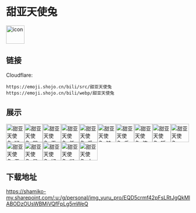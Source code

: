 # 甜亚天使兔
<img src="https://emoji.shojo.cn/bili/src/甜亚天使兔/icon.png" width="50" height="50" alt="icon">

## 链接
Cloudflare:
```
https://emoji.shojo.cn/bili/src/甜亚天使兔
https://emoji.shojo.cn/bili/webp/甜亚天使兔
```
## 展示
<img src="https://emoji.shojo.cn/bili/src/甜亚天使兔/甜亚天使兔-疑问.png" width="50" height="50" alt="甜亚天使兔-疑问"><img src="https://emoji.shojo.cn/bili/src/甜亚天使兔/甜亚天使兔-哭哭.png" width="50" height="50" alt="甜亚天使兔-哭哭"><img src="https://emoji.shojo.cn/bili/src/甜亚天使兔/甜亚天使兔-无语.png" width="50" height="50" alt="甜亚天使兔-无语"><img src="https://emoji.shojo.cn/bili/src/甜亚天使兔/甜亚天使兔-低落.png" width="50" height="50" alt="甜亚天使兔-低落"><img src="https://emoji.shojo.cn/bili/src/甜亚天使兔/甜亚天使兔-爱你.png" width="50" height="50" alt="甜亚天使兔-爱你"><img src="https://emoji.shojo.cn/bili/src/甜亚天使兔/甜亚天使兔-皱眉.png" width="50" height="50" alt="甜亚天使兔-皱眉"><img src="https://emoji.shojo.cn/bili/src/甜亚天使兔/甜亚天使兔-昏昏.png" width="50" height="50" alt="甜亚天使兔-昏昏"><img src="https://emoji.shojo.cn/bili/src/甜亚天使兔/甜亚天使兔-惊.png" width="50" height="50" alt="甜亚天使兔-惊"><img src="https://emoji.shojo.cn/bili/src/甜亚天使兔/甜亚天使兔-睡着了.png" width="50" height="50" alt="甜亚天使兔-睡着了"><img src="https://emoji.shojo.cn/bili/src/甜亚天使兔/甜亚天使兔-wink.png" width="50" height="50" alt="甜亚天使兔-wink"><img src="https://emoji.shojo.cn/bili/src/甜亚天使兔/甜亚天使兔-无聊.png" width="50" height="50" alt="甜亚天使兔-无聊"><img src="https://emoji.shojo.cn/bili/src/甜亚天使兔/甜亚天使兔-星星眼.png" width="50" height="50" alt="甜亚天使兔-星星眼"><img src="https://emoji.shojo.cn/bili/src/甜亚天使兔/甜亚天使兔-好慌好慌.png" width="50" height="50" alt="甜亚天使兔-好慌好慌"><img src="https://emoji.shojo.cn/bili/src/甜亚天使兔/甜亚天使兔-凝视.png" width="50" height="50" alt="甜亚天使兔-凝视"><img src="https://emoji.shojo.cn/bili/src/甜亚天使兔/甜亚天使兔-大哭.png" width="50" height="50" alt="甜亚天使兔-大哭">

## 下载地址

https://shamiko-my.sharepoint.com/:u:/g/personal/img_yuru_pro/EQD5crmf42pFsLRtJgQkMlABODzOUsWBMiVQfFpLg5mWeQ
